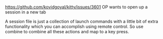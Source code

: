 https://github.com/kovidgoyal/kitty/issues/3601
OP wants to open up a session in a new tab

A session file is just a collection of launch commands with a little bit of extra functionality which you can accomplish using remote control. So use combine to combine all these actions and map to a key press.


